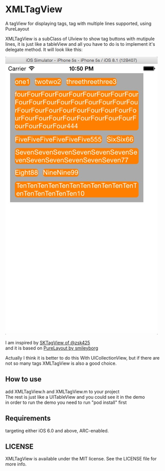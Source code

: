 # XMLTagView

A tagView for displaying tags, tag with multiple lines supported, using PureLayout 

XMLTagView is a subClass of UIview to show tag buttons with mutipule lines, it is just like a tableView and all you have to do 
is to implement it's delegate method. It will look like this:

![screenShot1](https://raw.githubusercontent.com/Phelthas/XMLTagView/master/ScreenShots/XMLTagViewDemoScreenShot1.png)

I am inspired by [SKTagView of @zsk425](https://github.com/zsk425/SKTagView) <br>
and it is based on [PureLayout by smileyborg](https://github.com/smileyborg/PureLayout)

Actually I think it is better to do this With UICollectionView, but if there are not so many tags XMLTagView is also a good choice.

## How to use
add XMLTagView.h and XMLTagView.m to your project <br>
The rest is just like a UITableView and you could see it in the demo <br>
in order to run the demo you need to run "pod install" first

## Requirements
targeting either iOS 6.0 and above, ARC-enabled.


## LICENSE
XMLTagView is available under the MIT license. See the LICENSE file for more info.
